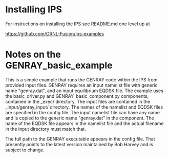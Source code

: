 # Installing IPS
For instructions on installing the IPS see README.md one level up at

https://github.com/ORNL-Fusion/ips-examples 


# Notes on the GENRAY_basic_example
This is a simple example that runs the GENRAY code within the IPS from provided input 
files.  GENRAY requires an input namelist file with generic name "genray.dat", and an
input equilibrium EQDSK file.  The example uses the basic_driver.py and 
GENRAY_basic_component.py components, contained in the _exec/ directory.  The input files
are contained in the _input/genray_input/ directory.  The names of the namelist and EQDSK 
files are specified in the config file.  The input namelist file can have any name and is 
copied to the generic name "genray.dat" in the component.  The name of the EQDSK file 
appears in the namelist file and the actual filename in the input directory must match that.

The full path to the GENRAY executable appears in the config file.  That presently points
to the latest version maintained by Bob Harvey and is subject to change.